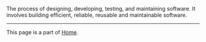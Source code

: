 The process of designing, developing, testing, and maintaining software. It involves building efficient, reliable, reusable and maintainable software.

---

This page is a part of [Home](index.md).